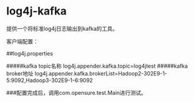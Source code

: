# log4j-kafka
提供一个将标准log4j日志输出到kafka的工具。

客户端配置：

##log4j.properties

#####kafka topic名称
log4j.appender.kafka.topic=log4jtest
#####kafka broker地址
log4j.appender.kafka.brokerList=Hadoop2-302E9-1-5:9092,Hadoop3-302E9-1-6:9092

###配置完成后，调用com.opensure.test.Main进行测试。
